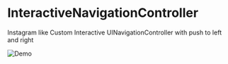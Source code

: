 # InteractiveNavigationController
Instagram like Custom Interactive UINavigationController with push to left and right

<p align="left">
  <img src="https://github.com/omaralbeik/InteractiveNavigationController/blob/master/demo.gif?raw=true" title="Demo">
</p>
